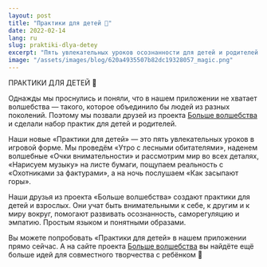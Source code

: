 ```yaml
---
layout: post
title: "Практики для детей 👶"
date: 2022-02-14
lang: ru
slug: praktiki-dlya-detey
excerpt: "Пять увлекательных уроков осознанности для детей и родителей — простым языком и в игровой форме."
image: "/assets/images/blog/620a4935507b82dc19328057_magic.png"
---
```


<p>ПРАКТИКИ ДЛЯ ДЕТЕЙ 👶</p><p>Однажды мы проснулись и поняли, что в нашем приложении не хватает волшебства — такого, которое объединило бы людей из разных поколений. Поэтому мы позвали друзей из проекта <a href="https://bolshevolshebstva.ru" target="_blank">Больше волшебства</a> и сделали набор практик для детей и родителей.</p><p>Наши новые «Практики для детей» — это пять увлекательных уроков в игровой форме. Мы проведём «Утро с лесными обитателями», наденем волшебные «Очки внимательности» и рассмотрим мир во всех деталях, «Нарисуем музыку» на листе бумаги, пощупаем реальность с «Охотниками за фактурами», а на ночь послушаем «Как засыпают горы».</p><p>Наши друзья из проекта «Больше волшебства» создают практики для детей и взрослых. Они учат быть внимательными к себе, к другим и к миру вокруг, помогают развивать осознанность, саморегуляцию и эмпатию. Простым языком и понятными образами.</p><p>Вы можете попробовать «Практики для детей» в нашем приложении прямо сейчас. А на сайте проекта <a href="https://bolshevolshebstva.ru" target="_blank">Больше волшебства</a> вы найдёте ещё больше идей для совместного творчества с ребёнком 🤗</p><p>‍</p>